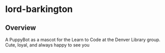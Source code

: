 # lord-barkington

## Overview
A PuppyBot as a mascot for the Learn to Code at the Denver Library group.
Cute, loyal, and always happy to see you

